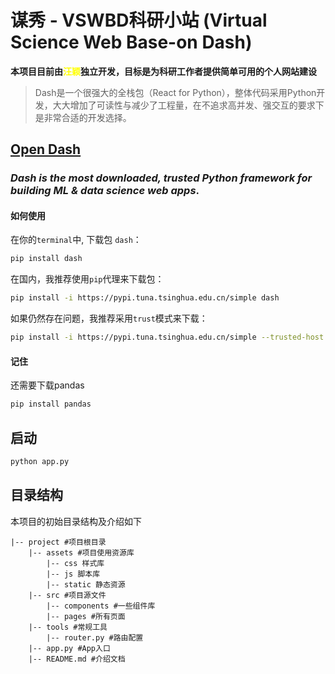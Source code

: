 # 谋秀 - VSWBD科研小站 (Virtual Science Web Base-on Dash)
**本项目目前由<font color='yellow'>汪颖</font>独立开发，目标是为科研工作者提供简单可用的个人网站建设**
> Dash是一个很强大的全栈包（React for Python），整体代码采用Python开发，大大增加了可读性与减少了工程量，在不追求高并发、强交互的要求下是非常合适的开发选择。
## [Open Dash](https://github.com/plotly/dash)
### *Dash is the most downloaded, trusted Python framework for building ML & data science web apps*.
#### 如何使用
在你的`terminal`中, 下载包 `dash`：
```bash
pip install dash
```
在国内，我推荐使用`pip`代理来下载包：
```bash
pip install -i https://pypi.tuna.tsinghua.edu.cn/simple dash
```
如果仍然存在问题，我推荐采用`trust`模式来下载：
```bash
pip install -i https://pypi.tuna.tsinghua.edu.cn/simple --trusted-host pypi.tuna.tsinghua.edu.cn dash
```

#### 记住
还需要下载pandas
```bash
pip install pandas
```

## 启动
```bash
python app.py
```

## 目录结构
本项目的初始目录结构及介绍如下
```text
|-- project #项目根目录
    |-- assets #项目使用资源库
        |-- css 样式库
        |-- js 脚本库
        |-- static 静态资源
    |-- src #项目源文件
        |-- components #一些组件库
        |-- pages #所有页面
    |-- tools #常规工具
        |-- router.py #路由配置
    |-- app.py #App入口
    |-- README.md #介绍文档
```